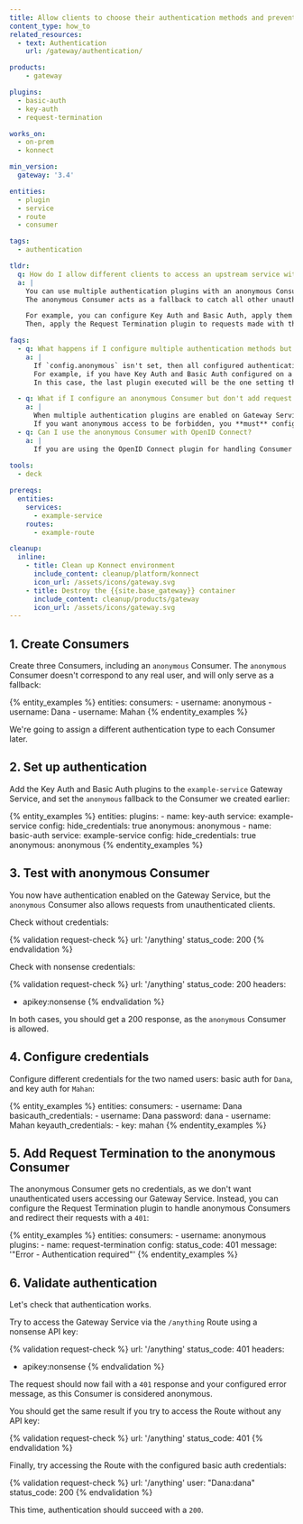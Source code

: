 ```yaml
---
title: Allow clients to choose their authentication methods and prevent unauthorized access
content_type: how_to
related_resources:
  - text: Authentication
    url: /gateway/authentication/

products:
    - gateway

plugins:
  - basic-auth
  - key-auth
  - request-termination

works_on:
  - on-prem
  - konnect

min_version:
  gateway: '3.4'

entities: 
  - plugin
  - service
  - route
  - consumer

tags:
  - authentication

tldr:
  q: How do I allow different clients to access an upstream service with different authentication types, and forbid access to any unauthenticated clients?
  a: |
    You can use multiple authentication plugins with an anonymous Consumer to give clients multiple options for authentication. 
    The anonymous Consumer acts as a fallback to catch all other unauthorized requests.

    For example, you can configure Key Auth and Basic Auth, apply them to specific Consumers, and set `anonymous` in those plugins to catch access attempts from anyone else.
    Then, apply the Request Termination plugin to requests made with the anonymous Consumer to terminate the requests and send back a specific message.

faqs:
  - q: What happens if I configure multiple authentication methods but don't use an anonymous Consumer?
    a: |
      If `config.anonymous` isn't set, then all configured authentication plugins will attempt to authenticate every request. 
      For example, if you have Key Auth and Basic Auth configured on a Gateway Service, then every request will have to contain **both** types of authentication. 
      In this case, the last plugin executed will be the one setting the credentials passed to the upstream service. 

  - q: What if I configure an anonymous Consumer but don't add request termination?
    a: |
      When multiple authentication plugins are enabled on Gateway Service and `config.anonymous` is set without any request termination, unauthorized requests will be allowed through. 
      If you want anonymous access to be forbidden, you **must** configure the Request Termination plugin on the anonymous Consumer.
  - q: Can I use the anonymous Consumer with OpenID Connect?
    a: |
      If you are using the OpenID Connect plugin for handling Consumer authentication, you must set both [`config.anonymous`](/plugins/openid-connect/reference/#config-anonymous) and [`config.consumer_claim`](/plugins/openid-connect/reference/#config-consumer_claim) in the plugin's configuration, as setting `config.anonymous` alone won't map that Consumer.
  
tools:
  - deck

prereqs:
  entities:
    services:
      - example-service
    routes:
      - example-route

cleanup:
  inline:
    - title: Clean up Konnect environment
      include_content: cleanup/platform/konnect
      icon_url: /assets/icons/gateway.svg
    - title: Destroy the {{site.base_gateway}} container
      include_content: cleanup/products/gateway
      icon_url: /assets/icons/gateway.svg
---
```


## 1. Create Consumers

Create three Consumers, including an `anonymous` Consumer.
The `anonymous` Consumer doesn't correspond to any real user, and will only serve as a fallback:

{% entity_examples %}
entities:
  consumers:
    - username: anonymous
    - username: Dana
    - username: Mahan
{% endentity_examples %}

We're going to assign a different authentication type to each Consumer later.

## 2. Set up authentication

Add the Key Auth and Basic Auth plugins to the `example-service` Gateway Service, and set the `anonymous` fallback to the Consumer we created earlier:

{% entity_examples %}
entities:
  plugins:
    - name: key-auth
      service: example-service
      config:
        hide_credentials: true
        anonymous: anonymous
    - name: basic-auth
      service: example-service
      config:
        hide_credentials: true
        anonymous: anonymous
{% endentity_examples %}

## 3. Test with anonymous Consumer

You now have authentication enabled on the Gateway Service, but the `anonymous` Consumer also allows requests from unauthenticated clients.

Check without credentials:

{% validation request-check %}
url: '/anything'
status_code: 200
{% endvalidation %}

Check with nonsense credentials:

{% validation request-check %}
url: '/anything'
status_code: 200
headers:
  - apikey:nonsense
{% endvalidation %}

In both cases, you should get a 200 response, as the `anonymous` Consumer is allowed.

## 4. Configure credentials

Configure different credentials for the two named users: basic auth for `Dana`, and key auth for `Mahan`:

{% entity_examples %}
entities:
  consumers:
    - username: Dana
      basicauth_credentials:
        - username: Dana
          password: dana
    - username: Mahan
      keyauth_credentials:
        - key: mahan
{% endentity_examples %}


## 5. Add Request Termination to the anonymous Consumer

The anonymous Consumer gets no credentials, as we don't want unauthenticated users accessing our Gateway Service.
Instead, you can configure the Request Termination plugin to handle anonymous Consumers and redirect their requests with a `401`:

{% entity_examples %}
entities:
  consumers:
    - username: anonymous
      plugins:
        - name: request-termination
          config:
            status_code: 401
            message: '"Error - Authentication required"'
{% endentity_examples %}

## 6. Validate authentication

Let's check that authentication works.

Try to access the Gateway Service via the `/anything` Route using a nonsense API key:

{% validation request-check %}
url: '/anything'
status_code: 401
headers:
  - apikey:nonsense
{% endvalidation %}

The request should now fail with a `401` response and your configured error message, as this Consumer is considered anonymous.

You should get the same result if you try to access the Route without any API key:

{% validation request-check %}
url: '/anything'
status_code: 401
{% endvalidation %}

Finally, try accessing the Route with the configured basic auth credentials:

{% validation request-check %}
url: '/anything'
user: "Dana:dana"
status_code: 200
{% endvalidation %}

This time, authentication should succeed with a `200`.
